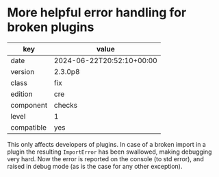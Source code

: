 [//]: # (werk v2)
# More helpful error handling for broken plugins

key        | value
---------- | ---
date       | 2024-06-22T20:52:10+00:00
version    | 2.3.0p8
class      | fix
edition    | cre
component  | checks
level      | 1
compatible | yes

This only affects developers of plugins.
In case of a broken import in a plugin the resulting `ImportError` has been swallowed, making debugging very hard.
Now the error is reported on the console (to std error), and raised in debug mode (as is the case for any other exception).

